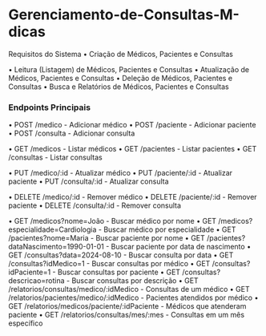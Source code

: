 # Gerenciamento-de-Consultas-M-dicas

Requisitos do Sistema
• Criação de Médicos, Pacientes e Consultas

• Leitura (Listagem) de Médicos, Pacientes e Consultas
• Atualização de Médicos, Pacientes e Consultas
• Deleção de Médicos, Pacientes e Consultas
• Busca e Relatórios de Médicos, Pacientes e Consultas


### Endpoints Principais
• POST /medico - Adicionar médico
• POST /paciente - Adicionar paciente
• POST /consulta - Adicionar consulta


• GET /medicos - Listar médicos
• GET /pacientes - Listar pacientes
• GET /consultas - Listar consultas


• PUT /medico/:id - Atualizar médico
• PUT /paciente/:id - Atualizar paciente
• PUT /consulta/:id - Atualizar consulta


• DELETE /medico/:id - Remover médico
• DELETE /paciente/:id - Remover paciente
• DELETE /consulta/:id - Remover consulta



• GET /medicos?nome=João - Buscar médico por nome
• GET /medicos?especialidade=Cardiologia - Buscar médico por especialidade
• GET /pacientes?nome=Maria - Buscar paciente por nome
• GET /pacientes?dataNascimento=1990-01-01 - Buscar paciente por data de nascimento
• GET /consultas?data=2024-08-10 - Buscar consulta por data
• GET /consultas?idMedico=1 - Buscar consultas por médico
• GET /consultas?idPaciente=1 - Buscar consultas por paciente
• GET /consultas?descricao=rotina - Buscar consultas por descrição
• GET /relatorios/consultas/medico/:idMedico - Consultas de um médico
• GET /relatorios/pacientes/medico/:idMedico - Pacientes atendidos por médico
• GET /relatorios/medicos/paciente/:idPaciente - Médicos que atenderam paciente
• GET /relatorios/consultas/mes/:mes - Consultas em um mês específico